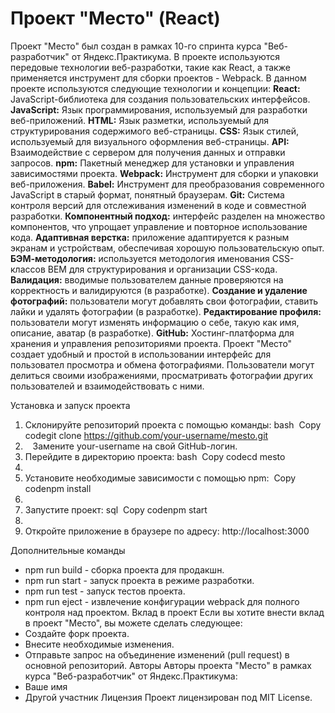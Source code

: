 # Проект "Место" (React)

Проект "Место" был создан в рамках 10-го спринта курса "Веб-разработчик" от Яндекс.Практикума. В проекте используются передовые технологии веб-разработки, такие как React, а также применяется инструмент для сборки проектов - Webpack.
В данном проекте используются следующие технологии и концепции:
**React:** JavaScript-библиотека для создания пользовательских интерфейсов.
**JavaScript:** Язык программирования, используемый для разработки веб-приложений.
**HTML:** Язык разметки, используемый для структурирования содержимого веб-страницы.
**CSS:** Язык стилей, используемый для визуального оформления веб-страницы.
**API:** Взаимодействие с сервером для получения данных и отправки запросов.
**npm:** Пакетный менеджер для установки и управления зависимостями проекта.
**Webpack:** Инструмент для сборки и упаковки веб-приложения.
**Babel:** Инструмент для преобразования современного JavaScript в старый формат, понятный браузерам.
**Git:** Система контроля версий для отслеживания изменений в коде и совместной разработки.
**Компонентный подход:** интерфейс разделен на множество компонентов, что упрощает управление и повторное использование кода.
**Адаптивная верстка:** приложение адаптируется к разным экранам и устройствам, обеспечивая хорошую пользовательскую опыт.
**БЭМ-методология:** используется методология именования CSS-классов BEM для структурирования и организации CSS-кода.
**Валидация:** вводимые пользователем данные проверяются на корректность и валидируются (в разработке).
**Создание и удаление фотографий:** пользователи могут добавлять свои фотографии, ставить лайки и удалять фотографии (в разработке).
**Редактирование профиля:** пользователи могут изменять информацию о себе, такую как имя, описание, аватар (в разработке).
**GitHub:** Хостинг-платформа для хранения и управления репозиториями проекта.
Проект "Место" создает удобный и простой в использовании интерфейс для пользовател
просмотра и обмена фотографиями. Пользователи могут делиться своими изображениями, просматривать фотографии других пользователей и взаимодействовать с ними.

Установка и запуск проекта
1. Склонируйте репозиторий проекта с помощью команды: bash  Copy codegit clone https://github.com/your-username/mesto.git
2.    Замените your-username на свой GitHub-логин.
3. Перейдите в директорию проекта: bash  Copy codecd mesto
4.   
5. Установите необходимые зависимости с помощью npm:  Copy codenpm install
6.   
7. Запустите проект: sql  Copy codenpm start
8.   
9. Откройте приложение в браузере по адресу: http://localhost:3000

Дополнительные команды
* npm run build - сборка проекта для продакшн.
* npm run start - запуск проекта в режиме разработки.
* npm run test - запуск тестов проекта.
* npm run eject - извлечение конфигурации webpack для полного контроля над проектом.
Вклад в проект
Если вы хотите внести вклад в проект "Место", вы можете сделать следующее:
* Создайте форк проекта.
* Внесите необходимые изменения.
* Отправьте запрос на объединение изменений (pull request) в основной репозиторий.
Авторы
Авторы проекта "Место" в рамках курса "Веб-разработчик" от Яндекс.Практикума:
* Ваше имя
* Другой участник
Лицензия
Проект лицензирован под MIT License.





